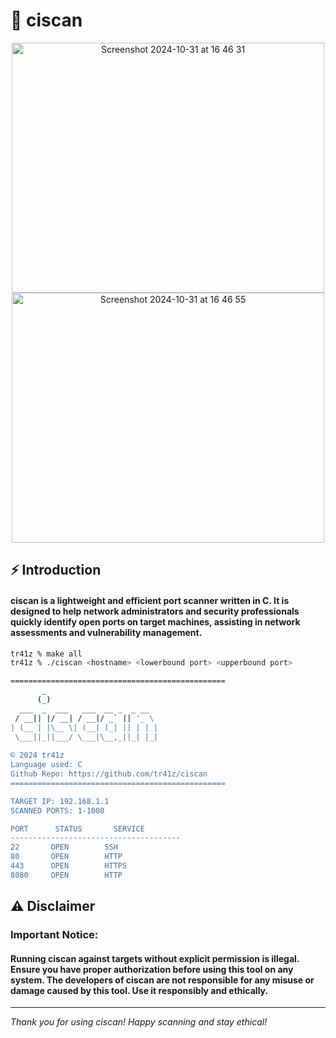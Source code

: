 # 🎯 ciscan

<p align="center">
       <img width="500" height="400" alt="Screenshot 2024-10-31 at 16 46 31" src="https://github.com/user-attachments/assets/7a9b6abc-91ed-4f9d-9489-35713cde63a0">
       <img width="500" height="400" alt="Screenshot 2024-10-31 at 16 46 55" src="https://github.com/user-attachments/assets/345d1fa7-3eda-41e1-8a80-5dbba004945f">
</p>

## ⚡ Introduction

#### **ciscan is a lightweight and efficient port scanner written in C. It is designed to help network administrators and security professionals quickly identify open ports on target machines, assisting in network assessments and vulnerability management.**

```bash
tr41z % make all
tr41z % ./ciscan <hostname> <lowerbound port> <upperbound port>

================================================
       _                         
      (_)                        
  ___  _  ___   ___  __ _  _ __  
 / __|| |/ __| / __|/ _` || '_ \ 
| (__ | |\__ \| (__| (_| || | | |
 \___||_||___/ \___|\__,_||_| |_| 
                                 
© 2024 tr41z
Language used: C
Github Repo: https://github.com/tr41z/ciscan
================================================

TARGET IP: 192.168.1.1
SCANNED PORTS: 1-1000

PORT      STATUS       SERVICE
--------------------------------------
22       OPEN        SSH
80       OPEN        HTTP
443      OPEN        HTTPS
8080     OPEN        HTTP
```

## ⚠️ Disclaimer

### Important Notice:

#### Running ciscan against targets without explicit permission is illegal. Ensure you have proper authorization before using this tool on any system. The developers of ciscan are not responsible for any misuse or damage caused by this tool. Use it responsibly and ethically.

---

*Thank you for using ciscan! Happy scanning and stay ethical!*
